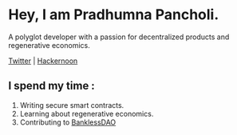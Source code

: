 
# Hey, I am Pradhumna Pancholi.

A polyglot developer with a passion for decentralized products and regenerative economics.  

[Twitter](https://twitter.com/knowpradhumna) | [Hackernoon](https://hackernoon.com/u/pnpancholi) 

## I spend my time :

1. Writing secure smart contracts.
2. Learning about regenerative economics.
3. Contributing to [BanklessDAO](https://github.com/BanklessDAO)
